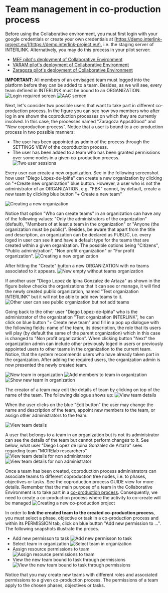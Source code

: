 # Team management in co-production process

Before using the Collaborative environment, you must first login with your google credentials or create your own credentials at [https://demo.interlink-project.eu/](https://demo.interlink-project.eu/), i.e. the staging server of INTERLINK. Alternatively, you may do this process in your pilot server:
- [MEF pilot's deployment of Collaborative Environment](https://mef.interlink-project.eu/)
- [VARAM pilot's deployment of Collaborative Environment](https://varam.interlink-project.eu/)
- [Zaragoza pilot's deployment of Collaborative Environment](https://zgz.interlink-project.eu/)

**IMPORTANT**: All members of an envisaged team must logged into the platform before they can be added to a team. Besides, as we will see, every team defined in INTERLINK must be bound to an ORGANIZATION. ![Login required screen](images/dashboard-loginrequired.PNG) ![AAC screen](images/aac-login-window.PNG)

Next, let's consider two possible users that want to take part in different co-production process. In the figure you can see how two members who after log in are shown the coproduction processes on which they are currently involved. In this case, the processes named "Zaragoza Apps4Good" and "New coproduction process". Notice that a user is bound to a co-production process in two possible manners:
- The user has been appointed as admin of the process through the SETTINGS VIEW of the coproduction process. 
- The user has been added to a team who has been granted permissions over some nodes in a given co-production process.
![Two user sessions](images/team-management-two-users-login.png) 

Every user can create a new organization. See in the following screenshot how user "Diego López-de-Ipiña" can create a new organization by clicking on "+Create new organization" blue button. However, a user who is not the administrator of an ORGANIZATION, e.g. "FBK" cannot, by default, create a new team by clicking blue button "+ Create a new team"

![Creating a new organization](images/organizationview-createneworganization.png)

Notice that option "Who can create teams" in an organization can have any of the following values: "Only the administrators of the organization" (default), "Members of at least a team in the organization" or "Anyone (the organization must be public)". Besides, be aware that apart from the title and description, an organization can be declared as PUBLIC, i.e. every loged in user can see it and have a default type for the teams that are created within a given organization. The possible options being "Citizens", "Public administration", "Non profit organization" or "For profit organization". 
![Creating a new organization](images/organizationview-createneworganization2.png)

After hitting the "Create" button a new ORGANIZATION with no teams associated to it appears. 
![New empty without teams organization](images/organizationview-createneworganization3.png)

If another user "Diego Lopez de Ipina Gonzalez de Artaza" as shown in the figure below checks the organizations that it can see or manage, it will find the newly created public organization, named "Test organization INTERLINK" but it will not be able to add new teams to it. 
![Other user can see public organization but not add teams](images/organizationview-viewneworganizationotheruser.png)

Going back to the other user "Diego López-de-Ipiña" who is the administrator of the organization "Test organization INTERLINK", he can click on blue button "+ Create new team" and fill in a pop up dialogue with the following fields: name of the team, its description, the role that its users will play (by default the same of the parent organization) which in this case is changed to "Non profit organization". When clicking button "Next" the organization admin can include other previously loged in users or previously appointed users to other teams in the organization to the current team. Notice, that the system recommends users who have already taken part in the organization. After adding the required users, the organization admin is now presented the newly created team. 

![New team in organization](images/organizationview-createnewteam.png)
![Add members to team in organization](images/organizationview-createnewteam1.png)
![Show new team in organization](images/organizationview-createnewteam2.png)

The creator of a team may edit the details of team by clicking on top of the name of the team. The following dialogue shows up:
![View team details](images/organizationview-editteam.png)

When the user clicks on the blue "Edit button" the user may change the name and description of the team, appoint new members to the team, or assign other administrators to the team. 

![View team details](images/organizationview-editteam1.png)

A user that belongs to a team in an organization but is not its administrator can see the details of the team but cannot perform changes to it. See below, what user "Diego Lopez de Ipina Gonzalez de Artaza" sees regarding team "MORElab researchers"
![View team details for non administrator](images/organizationview-viewteamnonadmin.png)
![View team details for non administrator](images/organizationview-viewteamnonadmin1.png)

Once a team has been created, coproduction process administrators can associate teams to different coproduction tree nodes, i.e. to phases, objectives or tasks. See the coproduction process GUIDE view for more details. Remember that the main purpose of a team in the Collaborative Environment is to take part in a [co-production process](/docs/en/coproductionprocess-overview.html). Consequently, we need to create a co-production process where the activity to co-create will be managed ![Creating a new co-production project](images/dashboard-createnewcoproductionprocess.png)

In order to **link the created team to the created co-production process**, you must select a phase, objective or task in a co-production process and within its PERMISSION tab, click on blue button "Add new permission to ...". The following snapshots illustrate the proces.
- Add new permisson to task
![Add new permisson to task](images/coproductionprocess-bind-treenode-team.png)
- Select team in organization
![Select team in organization](images/coproductionprocess-bind-treenode-team1.png)
- Assign resource permissions to team
![Assign resource permissions to team](images/coproductionprocess-bind-treenode-team2.png)
- View the new team bound to task through permissions
![View the new team bound to task through permissions](images/coproductionprocess-bind-treenode-team2.png)

Notice that you may create new teams with different roles and associated permissions to a given co-production process. The permissions of a team apply to the chosen phases, objectives or tasks. 
